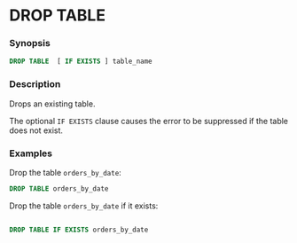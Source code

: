 # DROP TABLE

### Synopsis

```sql
DROP TABLE  [ IF EXISTS ] table_name
```

### Description

Drops an existing table.

The optional `IF EXISTS` clause causes the error to be suppressed if the table does not exist.

### Examples

Drop the table `orders_by_date`:

```sql
DROP TABLE orders_by_date
```

Drop the table `orders_by_date` if it exists:  


```sql

DROP TABLE IF EXISTS orders_by_date
```

